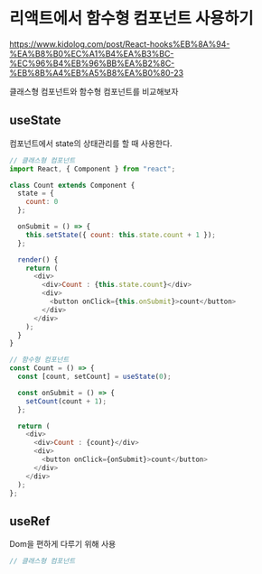 # 리액트에서 함수형 컴포넌트 사용하기

<https://www.kidolog.com/post/React-hooks%EB%8A%94-%EA%B8%B0%EC%A1%B4%EA%B3%BC-%EC%96%B4%EB%96%BB%EA%B2%8C-%EB%8B%A4%EB%A5%B8%EA%B0%80-23>

클래스형 컴포넌트와 함수형 컴포넌트를 비교해보자

## useState

컴포넌트에서 state의 상태관리를 할 때 사용한다.

```js
// 클래스형 컴포넌트
import React, { Component } from "react";

class Count extends Component {
  state = {
    count: 0
  };

  onSubmit = () => {
    this.setState({ count: this.state.count + 1 });
  };

  render() {
    return (
      <div>
        <div>Count : {this.state.count}</div>
        <div>
          <button onClick={this.onSubmit}>count</button>
        </div>
      </div>
    );
  }
}
```

```js
// 함수형 컴포넌트
const Count = () => {
  const [count, setCount] = useState(0);

  const onSubmit = () => {
    setCount(count + 1);
  };

  return (
    <div>
      <div>Count : {count}</div>
      <div>
        <button onClick={onSubmit}>count</button>
      </div>
    </div>
  );
};
```

## useRef

Dom을 편하게 다루기 위해 사용

```js
// 클래스형 컴포넌트


```
